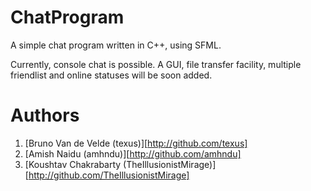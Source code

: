 ChatProgram
===========

A simple chat program written in C++, using SFML.

Currently, console chat is possible. A GUI, file transfer facility, multiple friendlist and online statuses will be soon added.


Authors
=======

1. [Bruno Van de Velde (texus)][http://github.com/texus]
2. [Amish Naidu (amhndu)][http://github.com/amhndu]
3. [Koushtav Chakrabarty (TheIllusionistMirage)][http://github.com/TheIllusionistMirage]
